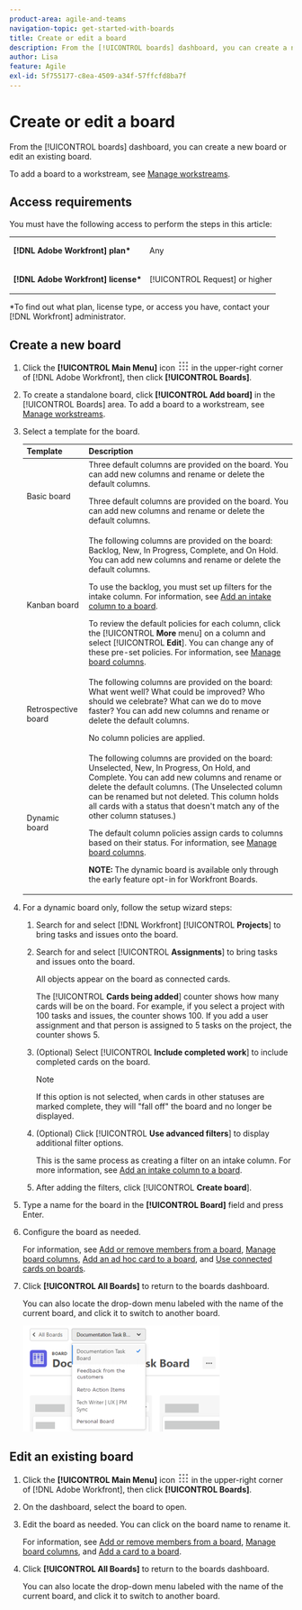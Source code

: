 ```yaml
---
product-area: agile-and-teams
navigation-topic: get-started-with-boards
title: Create or edit a board
description: From the [!UICONTROL boards] dashboard, you can create a new board or edit an existing board.
author: Lisa
feature: Agile
exl-id: 5f755177-c8ea-4509-a34f-57ffcfd8ba7f
---
```

# Create or edit a board

From the [!UICONTROL boards] dashboard, you can create a new board or edit an existing board.

To add a board to a workstream, see [Manage workstreams](/help/quicksilver/agile/use-boards-agile-planning-tools/manage-collections.md).

## Access requirements

You must have the following access to perform the steps in this article:

<table style="table-layout:auto"> 
 <col> 
 <col> 
 <tbody> 
  <tr> 
   <td role="rowheader"><strong>[!DNL Adobe Workfront] plan*</strong></td> 
   <td> <p>Any</p> </td> 
  </tr> 
  <tr> 
   <td role="rowheader"><strong>[!DNL Adobe Workfront] license*</strong></td> 
   <td> <p>[!UICONTROL Request] or higher</p> </td> 
  </tr> 
 </tbody> 
</table>

&#42;To find out what plan, license type, or access you have, contact your [!DNL Workfront] administrator.

## Create a new board

1. Click the **[!UICONTROL Main Menu]** icon ![](assets/main-menu-icon.png) in the upper-right corner of [!DNL Adobe Workfront], then click **[!UICONTROL Boards]**.
1. To create a standalone board, click **[!UICONTROL Add board]** in the [!UICONTROL Boards] area. To add a board to a workstream, see [Manage workstreams](/help/quicksilver/agile/use-boards-agile-planning-tools/manage-collections.md).

1. Select a template for the board.

   | Template | Description |
   |---------|----------|
   | Basic board | Three default columns are provided on the board. You can add new columns and rename or delete the default columns. <p>Three default columns are provided on the board. You can add new columns and rename or delete the default columns. |
   | Kanban board | The following columns are provided on the board: Backlog, New, In Progress, Complete, and On Hold. You can add new columns and rename or delete the default columns.<p>To use the backlog, you must set up filters for the intake column. For information, see [Add an intake column to a board](/help/quicksilver/agile/use-boards-agile-planning-tools/add-intake-column-to-board.md). <p>To review the default policies for each column, click the [!UICONTROL **More** menu] on a column and select [!UICONTROL **Edit**]. You can change any of these pre-set policies. For information, see [Manage board columns](/help/quicksilver/agile/get-started-with-boards/manage-board-columns.md). |
   | Retrospective board | The following columns are provided on the board: What went well? What could be improved? Who should we celebrate? What can we do to move faster? You can add new columns and rename or delete the default columns. <p>No column policies are applied. |
   | Dynamic board | The following columns are provided on the board: Unselected, New, In Progress, On Hold, and Complete. You can add new columns and rename or delete the default columns. (The Unselected column can be renamed but not deleted. This column holds all cards with a status that doesn't match any of the other column statuses.) <p>The default column policies assign cards to columns based on their status. For information, see [Manage board columns](/help/quicksilver/agile/get-started-with-boards/manage-board-columns.md). <p>**NOTE:** The dynamic board is available only through the early feature opt-in for Workfront Boards. |

1. For a dynamic board only, follow the setup wizard steps:

   1. Search for and select [!DNL Workfront] [!UICONTROL **Projects**] to bring tasks and issues onto the board.
   1. Search for and select [!UICONTROL **Assignments**] to bring tasks and issues onto the board.

      All objects appear on the board as connected cards.

      The [!UICONTROL **Cards being added**] counter shows how many cards will be on the board. For example, if you select a project with 100 tasks and issues, the counter shows 100. If you add a user assignment and that person is assigned to 5 tasks on the project, the counter shows 5.

   1. (Optional) Select [!UICONTROL **Include completed work**] to include completed cards on the board.
   
      >[!NOTE]
      >
      >If this option is not selected, when cards in other statuses are marked complete, they will "fall off" the board and no longer be displayed.

   1. (Optional) Click [!UICONTROL **Use advanced filters**] to display additional filter options.

      This is the same process as creating a filter on an intake column. For more information, see [Add an intake column to a board](/help/quicksilver/agile/use-boards-agile-planning-tools/add-intake-column-to-board.md).

   1. After adding the filters, click [!UICONTROL **Create board**].

1. Type a name for the board in the **[!UICONTROL Board]** field and press Enter.
1. Configure the board as needed.

   For information, see [Add or remove members from a board](../../agile/get-started-with-boards/add-members-to-board.md), [Manage board columns](../../agile/get-started-with-boards/manage-board-columns.md), [Add an ad hoc card to a board](../../agile/get-started-with-boards/add-card-to-board.md), and [Use connected cards on boards](/help/quicksilver/agile/get-started-with-boards/connected-cards.md).

1. Click **[!UICONTROL All Boards]** to return to the boards dashboard.

   You can also locate the drop-down menu labeled with the name of the current board, and click it to switch to another board.

   ![List of boards](assets/boards-button-list-of-boards-350x188.png)

## Edit an existing board

1. Click the **[!UICONTROL Main Menu]** icon ![](assets/main-menu-icon.png) in the upper-right corner of [!DNL Adobe Workfront], then click **[!UICONTROL Boards]**.
1. On the dashboard, select the board to open.
1. Edit the board as needed. You can click on the board name to rename it.

   For information, see [Add or remove members from a board](../../agile/get-started-with-boards/add-members-to-board.md), [Manage board columns](../../agile/get-started-with-boards/manage-board-columns.md), and [Add a card to a board](../../agile/get-started-with-boards/add-card-to-board.md).

1. Click **[!UICONTROL All Boards]** to return to the boards dashboard.

   You can also locate the drop-down menu labeled with the name of the current board, and click it to switch to another board.
